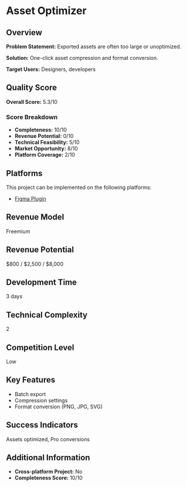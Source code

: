 # Asset Optimizer

## Overview
**Problem Statement:** Exported assets are often too large or unoptimized.

**Solution:** One-click asset compression and format conversion.

**Target Users:** Designers, developers

## Quality Score
**Overall Score:** 5.3/10

### Score Breakdown
- **Completeness:** 10/10
- **Revenue Potential:** 0/10
- **Technical Feasibility:** 5/10
- **Market Opportunity:** 8/10
- **Platform Coverage:** 2/10

## Platforms
This project can be implemented on the following platforms:
- [Figma Plugin](./platforms/figma-plugin/)

## Revenue Model
Freemium

## Revenue Potential
$800 / $2,500 / $8,000

## Development Time
3 days

## Technical Complexity
2

## Competition Level
Low

## Key Features
- Batch export
- Compression settings
- Format conversion (PNG, JPG, SVG)

## Success Indicators
Assets optimized, Pro conversions

## Additional Information
- **Cross-platform Project:** No
- **Completeness Score:** 10/10

